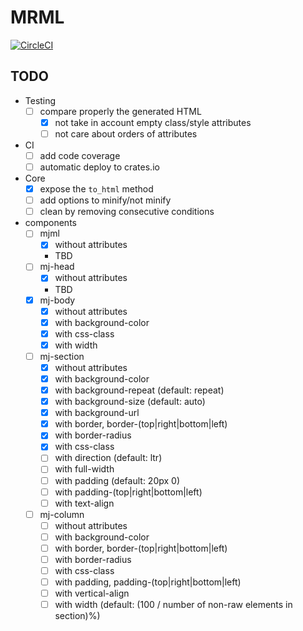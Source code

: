 # MRML

[![CircleCI](https://circleci.com/gh/jdrouet/mrml.svg?style=shield)](https://app.circleci.com/pipelines/github/jdrouet/mrml)

## TODO

- Testing
  - [ ] compare properly the generated HTML
    - [x] not take in account empty class/style attributes
    - [ ] not care about orders of attributes
- CI
  - [ ] add code coverage
  - [ ] automatic deploy to crates.io
- Core
  - [x] expose the `to_html` method
  - [ ] add options to minify/not minify
  - [ ] clean by removing consecutive conditions
- components
  - [ ] mjml
    - [x] without attributes
    - TBD
  - [ ] mj-head
    - [x] without attributes
    - TBD
  - [x] mj-body
    - [x] without attributes
    - [x] with background-color
    - [x] with css-class
    - [x] with width
  - [ ] mj-section
    - [x] without attributes
    - [x] with background-color
    - [x] with background-repeat (default: repeat)
    - [x] with background-size (default: auto)
    - [x] with background-url
    - [x] with border, border-(top|right|bottom|left)
    - [x] with border-radius
    - [x] with css-class
    - [ ] with direction (default: ltr)
    - [ ] with full-width
    - [ ] with padding (default: 20px 0)
    - [ ] with padding-(top|right|bottom|left)
    - [ ] with text-align
  - [ ] mj-column
    - [ ] without attributes
    - [ ] with background-color
    - [ ] with border, border-(top|right|bottom|left)
    - [ ] with border-radius
    - [ ] with css-class
    - [ ] with padding, padding-(top|right|bottom|left)
    - [ ] with vertical-align
    - [ ] with width (default: (100 / number of non-raw elements in section)%)
